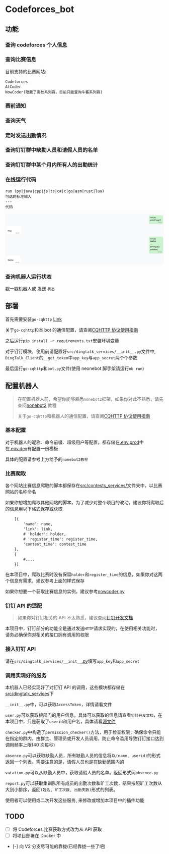 # Codeforces_bot

## 功能

### 查询 codeforces 个人信息

### 查询比赛信息

目前支持的比赛网站:

```angular2html
Codeforces
AtCoder
NowCoder(隐藏了高校系列赛，目前只能查询牛客系列赛)
```

### 赛前通知

### 查询天气

### 定时发送出勤情况

### 查询钉钉群中缺勤人员和请假人员的名单

### 查询钉钉群中某个月内所有人的出勤统计

### 在线运行代码

```
run (py|java|cpp|js|ts|c#|c|go|asm|rust|lua)
可选的标准输入
---
代码
```

![](img/code-runner.png)

### 查询机器人运行状态

戳一戳机器人或 发送 `状态`

## 部署

首先需要安装`go-cqhttp` [Link](https://github.com/Mrs4s/go-cqhttp/releases)

关于`go-cqhttp`和本 bot 的通信配置，请查阅[CQHTTP 协议使用指南](https://v2.nonebot.dev/guide/cqhttp-guide.html)

之后运行`pip install -r requirements.txt`安装环境变量

对于钉钉模块，使用前请配置好`src/dingtalk_services/__init__.py`文件中, `DingTalk_Client`的`__get_token`中`app_key`与`app_secret`两个个参数

最后运行`go-cqhttp`和`bot.py`文件(使用 neonebot 脚手架请运行`nb run`)

## 配置机器人

> 在配置机器人前，希望你能够熟悉`nonebot2`框架，如果你对此不熟悉，请先查阅[nonebot2](https://v2.nonebot.dev/guide/) 教程
>
> 关于`go-cqhttp`和机器人的通信配置，请查阅[CQHTTP 协议使用指南](https://v2.nonebot.dev/guide/cqhttp-guide.html)

### 基本配置

对于机器人的昵称、命令前缀、超级用户等配置，都存储在[.env.prod](.env.prod)中
在[.env.dev](.env.dev)有配置一份模板

具体的配置请参考上方给予的`nonebot2教程`

### 比赛爬取

各个网站比赛信息爬取的脚本都保存在[src/contests_services/](src/contests_services)文件夹中，以比赛网站的名称命名

如果你想增加爬取其他网站的脚本，为了减少对整个项目的改动，建议你将爬取后的信息用以下格式保存或获取

```python3
    [{
        'name': name,
        'link': link,
        # 'holder': holder,
        # 'register_time': register_time,
        'contest_time': contest_time
    },
    {
        #....
    }]
```

在本项目中，爬取比赛时没有保留`holder`和`register_time`的信息，如果你对这两个信息有需求，建议参考上面的样式保存

如果你想要一个获取比赛信息的实例，建议参考[nowcoder.py](src/contests_services/nowcoder.py)

### 钉钉 API 的适配

> 如果你对钉钉相关的 API 不太熟悉，建议查阅[钉钉开发文档](https://open.dingtalk.com/document/)

本项目中，钉钉部分的功能全是通过发送`HTTP`请求实现的，在使用相关功能时，请务必确保你对相关的接口拥有调用的权限

### 接入钉钉 API

请在`src/dingtalk_services/__init__`[.py](src/dingtalk_services/__init__.py)填写`app_key`和`app_secret`

### 调用实现好的服务

本机器人已经实现好了对钉钉 API 的调用，这些模块都存储在[src/dingtalk_services](src/dingtalk_services)下

`__init__.py`中，可以获取`AccessToken`，详情请看文件

`user.py`可以获取根部门的用户信息，具体可以获取的信息请查看`钉钉开发文档`，在本项目中，只是获取了`userid`和用户名，具体请看[源文件](src/dingtalk_services/user.py)

`checker.py`中构造了`permission_checker()`方法，用于检查权限，确保命令只能在指定的群内，由群主、管理员或开发人员调用，防止命令滥用导致钉钉接口达到调用频率上限(40 次每秒)

`absence.py`可以获取缺勤人员，所有缺勤人员的信息将以`(name, userid)`的形式返回一个列表。需要注意的是，请假人员也是在缺勤范围内的

`vatation.py`可以从缺勤人员中，获取请假人员的名单。返回形式同`absence.py`

`report.py`可以获取集训队所有成员的出勤次数和旷工次数，结果按照旷工次数从大到小排序，返回`(姓名, 旷工次数, 出勤天数)`形式的列表。

使用者可以使用或二次开发这些服务, 来修改或增加本项目中的插件功能

## TODO

- [ ] 将 Codeforces 比赛获取方式改为从 API 获取
- [ ] 将项目部署在 Docker 中
- [-] 向 V2 分支尽可能的靠拢(已经靠拢一些了吧)
